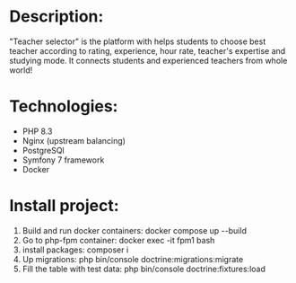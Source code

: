 # **Description:**

"Teacher selector" is the platform with helps students to choose best teacher
according to rating, experience, hour rate, teacher's expertise and studying mode.
It connects students and experienced teachers from whole world!

# **Technologies:**
- PHP 8.3
- Nginx (upstream balancing)
- PostgreSQl
- Symfony 7 framework
- Docker

# **Install project:**
1) Build and run docker containers: docker compose up --build
2) Go to php-fpm container: docker exec -it fpm1 bash
3) install packages: composer i
4) Up migrations: php bin/console doctrine:migrations:migrate
5) Fill the table with test data: php bin/console doctrine:fixtures:load